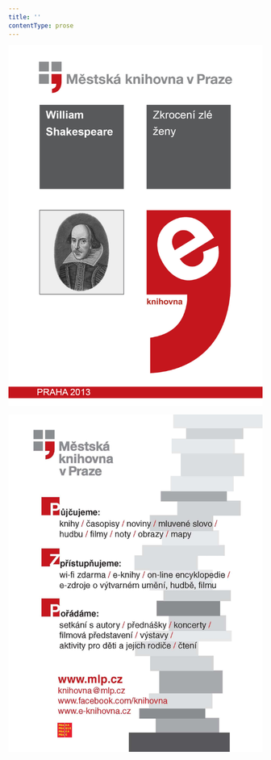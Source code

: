 ```yaml
---
title: ''
contentType: prose
---
```


<section>

![obalka](./resources/obalka_zkroceni_zle_zeny.jpg)

![upoutavka](./resources/upoutavka_eknihy.jpg)

</section>
